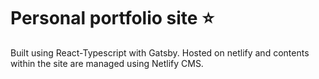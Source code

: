 # Personal portfolio site ⭐

Built using React-Typescript with Gatsby. Hosted on netlify and contents within the site are managed using Netlify CMS.
